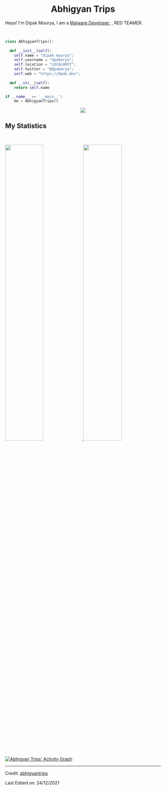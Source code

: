 <h1 align="center">
  <b>Abhigyan Trips</b>
</h1>

Heya! I'm Dipak Mourya, I am a 
<a href="https://en.wikipedia.org/wiki/Joint_Entrance_Examination">Malware Developer</a>, 
, RED TEAMER.

<br>

```python
class AbhigyanTrips():
    
  def __init__(self):
    self.name = "Dipak mourya";
    self.username = "dpakmrya";
    self.location = "LOCALHOST";
    self.twitter = "@dpakmrya";
    self.web = "https://dpak.dev";
  
  def __str__(self):
    return self.name

if __name__ == '__main__':
    me = AbhigyanTrips()
```

<div align="center">
  <a href="https://open.spotify.com/user/6s6pbtefezpookh8gwnkko15v">
    <img src="https://readme-spotify-tingz.vercel.app/api/now-playing">
  </a>
</div>

## My Statistics

<br/>
<p align="left">
  <a href="https://abhigyantrips.dev/">
  <img width="49.5%" src="https://github-readme-stats.vercel.app/api?username=dpakmrya&show_icons=true&theme=gruvbox&hide_border=true" />
    <img width="49.5%" src="https://github-readme-streak-stats.herokuapp.com/?user=dpakmrya&theme=gruvbox&hide_border=true" />
  </a>
</p>
<br>

[![Abhigyan Trips' Activity Graph](https://activity-graph.herokuapp.com/graph?username=abhigyantrips&custom_title=Abhigyan%20Trips's%20Contribution%20Graph&theme=gruvbox&bg_color=282828&hide_border=true&line=d1a01f&point=c58545)](https://abhigyantrips.dev)

------

Credit: [abhigyantrips](https://github.com/abhigyantrips)

Last Edited on: 24/12/2021
